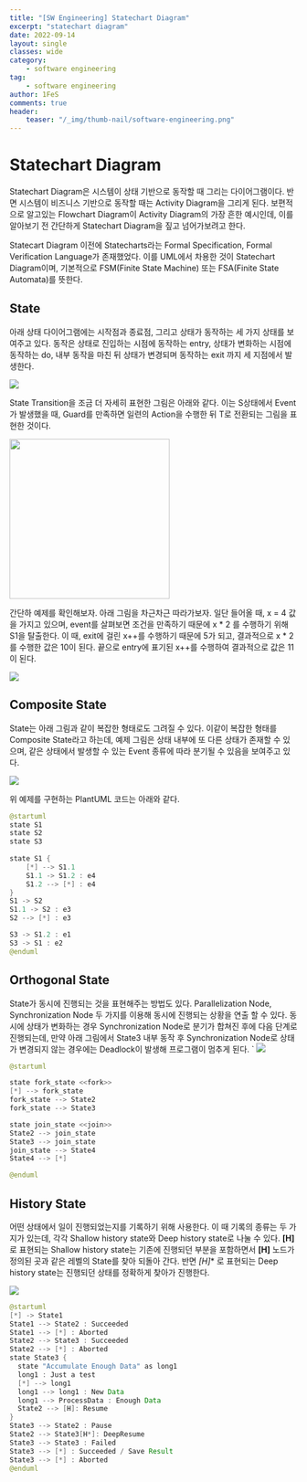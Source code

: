 ```yaml
---
title: "[SW Engineering] Statechart Diagram"
excerpt: "statechart diagram"
date: 2022-09-14
layout: single
classes: wide
category:
    - software engineering
tag:
    - software engineering
author: 1FeS
comments: true
header:
    teaser: "/_img/thumb-nail/software-engineering.png"
---
```


# Statechart Diagram

Statechart Diagram은 시스템이 상태 기반으로 동작할 때 그리는 다이어그램이다. 반면 시스템이 비즈니스 기반으로 동작할 때는 Activity Diagram을 그리게 된다. 보편적으로 알고있는 Flowchart Diagram이 Activity Diagram의 가장 흔한 예시인데, 이를 알아보기 전 간단하게 Statechart Diagram을 짚고 넘어가보려고 한다.

Statecart Diagram 이전에 Statecharts라는 Formal Specification, Formal Verification Language가 존재했었다. 이를 UML에서 차용한 것이 Statechart Diagram이며, 기본적으로 FSM(Finite State Machine) 또는 FSA(Finite State Automata)를 뜻한다.

## State

아래 상태 다이어그램에는 시작점과 종료점, 그리고 상태가 동작하는 세 가지 상태를 보여주고 있다. 동작은 상태로 진입하는 시점에 동작하는 entry, 상태가 변화하는 시점에 동작하는 do, 내부 동작을 마친 뒤 상태가 변경되며 동작하는 exit 까지 세 지점에서 발생한다.

<img src="/_img/2022-09-14/statechart diagram basic.png">

State Transition을 조금 더 자세히 표현한 그림은 아래와 같다. 이는 S상태에서 Event가 발생했을 때, Guard를 만족하면 일련의 Action을 수행한 뒤 T로 전환되는 그림을 표현한 것이다.

<img src="/_img/2022-09-14/transition.png" style="width:20em">

간단하 예제를 확인해보자. 아래 그림을 차근차근 따라가보자. 일단 들어올 때, x = 4 값을 가지고 있으며, event를 살펴보면 조건을 만족하기 때문에 x * 2 를 수행하기 위해 S1을 탈출한다. 이 때, exit에 걸린 x++를 수행하기 때문에 5가 되고, 결과적으로 x * 2 를 수행한 값은 10이 된다. 끝으로 entry에 표기된 x++를 수행하여 결과적으로 값은 11이 된다.

<img src="/_img/2022-09-14/transition example.png">

## Composite State

State는 아래 그림과 같이 복잡한 형태로도 그려질 수 있다. 이같이 복잡한 형태를 Composite State라고 하는데, 예제 그림은 상태 내부에 또 다른 상태가 존재할 수 있으며, 같은 상태에서 발생할 수 있는 Event 종류에 따라 분기될 수 있음을 보여주고 있다.

<img src="/_img/2022-09-14/composite state.png">

위 예제를 구현하는 PlantUML 코드는 아래와 같다.

```java
@startuml
state S1
state S2
state S3
 
state S1 {
	[*] --> S1.1
	S1.1 -> S1.2 : e4
	S1.2 --> [*] : e4
}
S1 -> S2
S1.1 -> S2 : e3
S2 --> [*] : e3

S3 -> S1.2 : e1
S3 -> S1 : e2
@enduml
```

## Orthogonal State

State가 동시에 진행되는 것을 표현해주는 방법도 있다. Parallelization Node, Synchronization Node 두 가지를 이용해 동시에 진행되는 상황을 연출 할 수 있다. 동시에 상태가 변화하는 경우 Synchronization Node로 분기가 합쳐진 후에 다음 단계로 진행되는데, 만약 아래 그림에서 State3 내부 동작 후 Synchronization Node로 상태가 변경되지 않는 경우에는 Deadlock이 발생해 프로그램이 멈추게 된다.
`
<img src="/_img/2022-09-14/orthogonal state.png">

```java
@startuml

state fork_state <<fork>>
[*] --> fork_state
fork_state --> State2
fork_state --> State3

state join_state <<join>>
State2 --> join_state
State3 --> join_state
join_state --> State4
State4 --> [*]

@enduml
```

## History State

어떤 상태에서 일이 진행되었는지를 기록하기 위해 사용한다. 이 때 기록의 종류는 두 가지가 있는데, 각각 Shallow history state와 Deep history state로 나눌 수 있다. **[H]** 로 표현되는 Shallow history state는 기존에 진행되던 부분을 포함하면서 **[H]** 노드가 정의된 곳과 같은 레벨의 State를 찾아 되돌아 간다. 반면 **[H*]** 로 표현되는 Deep history state는 진행되던 상태를 정확하게 찾아가 진행한다.

<img src="/_img/2022-09-14/history state.png">

```java
@startuml
[*] -> State1
State1 --> State2 : Succeeded
State1 --> [*] : Aborted
State2 --> State3 : Succeeded
State2 --> [*] : Aborted
state State3 {
  state "Accumulate Enough Data" as long1
  long1 : Just a test
  [*] --> long1
  long1 --> long1 : New Data
  long1 --> ProcessData : Enough Data
  State2 --> [H]: Resume
}
State3 --> State2 : Pause
State2 --> State3[H*]: DeepResume
State3 --> State3 : Failed
State3 --> [*] : Succeeded / Save Result
State3 --> [*] : Aborted
@enduml
```